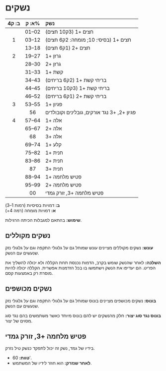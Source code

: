 # נשקים

| ב: ק4 | א: ק% | נשק                                           |
| :---: | :---: | :------------------------------------------- |
|       | 01–02 | חצים +1 (3ק10 חצים)                          |
|   1   | 03–12 | חצים +1 (בסיסי: 10; מומחה: 2ק6 חצים)         |
|       | 13–18 | חצים +2 (1ק6 חצים)                           |
|   2   | 19–27 | גרזן +1                                      |
|       | 28–30 | גרזן +2                                      |
|       | 31–33 | קשת +1                                       |
|       | 34–43 | בריחי קשת +1 (2ק6 בריחים)                    |
|       | 44–45 | בריחי קשת +1 (3ק10 בריחים)                   |
|       | 46–52 | בריחי קשת +2 (1ק6 בריחים)                    |
|   3   | 53–55 | פגיון +1                                     |
|       |  56   | פגיון +2, +3 נגד אורקים, גובלינים וקובולדים  |
|   4   | 57–64 | אלה +1                                       |
|       | 65–67 | אלה +2                                       |
|       |  68   | אלה +3                                       |
|       | 69–74 | קלע +1                                       |
|       | 75–82 | חנית +1                                      |
|       | 83–86 | חנית +2                                      |
|       |  87   | חנית +3                                      |
|       | 88–94 | פטיש מלחמה +1                                |
|       | 95–99 | פטיש מלחמה +2                                |
|       |  00   | פטיש מלחמה +3, זורק גמדי                     |

**ב:** דמויות בסיסיות (רמות 1–3)  
**א:** דמויות מומחה (רמה 4+)

**שימוש:** בהתאם למגבלות הכיתה הרגילות.

## נשקים מקוללים

**עונש:** נשקים מקוללים מציינים עונש שמוחל גם על גלגולי התקפה וגם על גלגולי נזק שנעשים עם הנשק.

**השלכה:** לאחר שהנשק שומש בקרב, הדמות נכנסת תחת הקללה ולא יכולה להשליך את הפריט. הם יעדיפו את הנשק וישתמשו בו בכל הזדמנות אפשרית. הקללה יכולה להיות מוסרת רק באמצעות קסם.

## נשקים מכושפים

**בונוס:** נשקים מכושפים מציינים בונוס שמוחל גם על גלגולי התקפה וגם על גלגולי נזק שנעשים עם הנשק.

**בונוס נגד סוג יצור:** חלק מהנשקים יש להם בונוס מיוחד כאשר משתמשים בהם נגד סוג מסוים של יצור.

## פטיש מלחמה +3, זורק גמדי

בידיו של גמד, נשק זה יכול לתפקד כנשק טיל נזרק.

- **טווח:** 60’.
- **לאחר שנזרק:** הוא חוזר לידיו של המשתמש.
